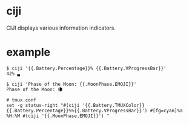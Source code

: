 # ciji

CIJI displays various information indicators.

# example

```
$ ciji '{{.Battery.Percentage}}% {{.Battery.VProgressBar}}'
42% ▃
```

```
$ ciji 'Phase of the Moon: {{.MoonPhase.EMOJI}}'
Phase of the Moon: 🌘

```

```
# tmux.conf
set -g status-right "#(ciji '{{.Battery.TMUXColor}}{{.Battery.Percentage}}%%{{.Battery.VProgressBar}}') #[fg=cyan]%a %H:%M #(ciji '{{.MoonPhase.EMOJI}}') "
```
